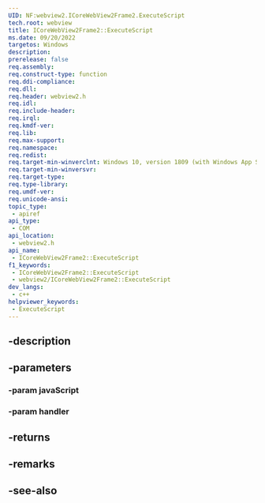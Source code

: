 ```yaml
---
UID: NF:webview2.ICoreWebView2Frame2.ExecuteScript
tech.root: webview
title: ICoreWebView2Frame2::ExecuteScript
ms.date: 09/20/2022
targetos: Windows
description: 
prerelease: false
req.assembly: 
req.construct-type: function
req.ddi-compliance: 
req.dll: 
req.header: webview2.h
req.idl: 
req.include-header: 
req.irql: 
req.kmdf-ver: 
req.lib: 
req.max-support: 
req.namespace: 
req.redist: 
req.target-min-winverclnt: Windows 10, version 1809 (with Windows App SDK 1.1 or later)
req.target-min-winversvr: 
req.target-type: 
req.type-library: 
req.umdf-ver: 
req.unicode-ansi: 
topic_type:
 - apiref
api_type:
 - COM
api_location:
 - webview2.h
api_name:
 - ICoreWebView2Frame2::ExecuteScript
f1_keywords:
 - ICoreWebView2Frame2::ExecuteScript
 - webview2/ICoreWebView2Frame2::ExecuteScript
dev_langs:
 - c++
helpviewer_keywords:
 - ExecuteScript
---
```


## -description

## -parameters

### -param javaScript

### -param handler

## -returns

## -remarks

## -see-also

